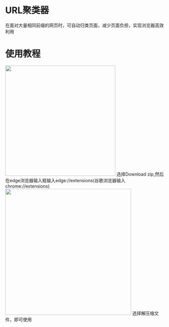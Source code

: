 # URL聚类器
在面对大量相同前缀的网页时，可自动归类页面，减少页面负担，实现浏览器高效利用
# 使用教程

<img src="https://github.com/user-attachments/assets/861d4413-a309-4197-a187-257eb0096c52" width="350px">
选择Download zip,然后在edge浏览器输入框输入edge://extensions(谷歌浏览器输入chrome://extensions)

<img src="https://github.com/user-attachments/assets/c98be621-b299-4eb6-af6b-112b57368267" width="400px">
选择解压缩文件，即可使用
